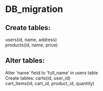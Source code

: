 # DB_migration

<h2>Create tables:</h2>
users(id, name, address)<br>
products(id, name, price) 

<h2>Alter tables:</h2>
Alter ‘name’ field to ‘full_name’ in users table<br>
<Adding primary phone number to the users table

<h2>Create tables:</h2>
carts(id, user_id) <br>
cart_items(id, cart_id, product_id, quantity)

